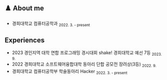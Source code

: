 ## ♟️ About me
- 경희대학교 컴퓨터공학과 <sub>2022. 3. - present</sub>

## Experiences
- 2023 경인지역 대학 연합 프로그래밍 경시대회 shake! 경희대학교 예선 7등 <sub>2023. 9.</sub>
- 2022 경희대학교 소프트웨어융합대학 동아리 단합 공모전 장려상(3등) <sub>2022. 9.</sub>
- 경희대학교 컴퓨터공학부 학술동아리 Hacker <sub>2022. 3. - present</sub>
